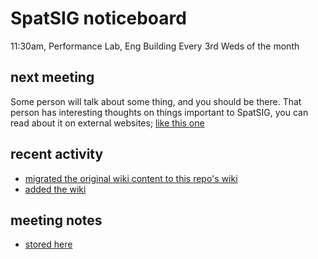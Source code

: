 # SpatSIG noticeboard

11:30am, Performance Lab, Eng Building
Every 3rd Weds of the month

## next meeting

Some person will talk about some thing, and you should be there. That person has interesting thoughts on things important to SpatSIG, you can read about it on external websites; [like this one](https://petition.parliament.uk/petitions/200802)

## recent activity

+ [migrated the original wiki content to this repo's wiki](https://github.com/qm-spatial-audio/noticeboard/wiki/Home/a2a1a17a8c077032fedde20464ab7f72f9d7774c)
+ [added the wiki](../../wiki/)

## meeting notes
+ [stored here](https://github.com/qm-spatial-audio/noticeboard/wiki/Meeting-notes)
